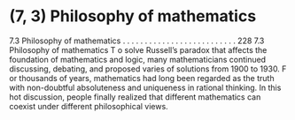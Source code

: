 # (7, 3) Philosophy of mathematics

7.3 Philosophy of mathematics . . . . . . . . . . . . . . . . . . . . . . . . . . 228
7.3 Philosophy of mathematics
T o solve Russell’s paradox that affects the foundation of mathematics and logic, many
mathematicians continued discussing, debating, and proposed varies of solutions from
1900 to 1930. F or thousands of years, mathematics had long been regarded as the truth
with non-doubtful absoluteness and uniqueness in rational thinking. In this hot discussion,
people finally realized that different mathematics can coexist under different philosophical
views.

